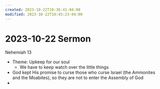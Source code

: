 ```yaml
---
created: 2023-10-22T10:36:41-04:00
modified: 2023-10-22T10:45:23-04:00
---
```


# 2023-10-22 Sermon

Nehemiah 13
- Theme: Upkeep for our soul
  - We have to keep watch over the little things 
- God kept His promise to curse those who curse Israel (the Ammonites and the Moabites), so they are not to enter the Assembly of God
-
